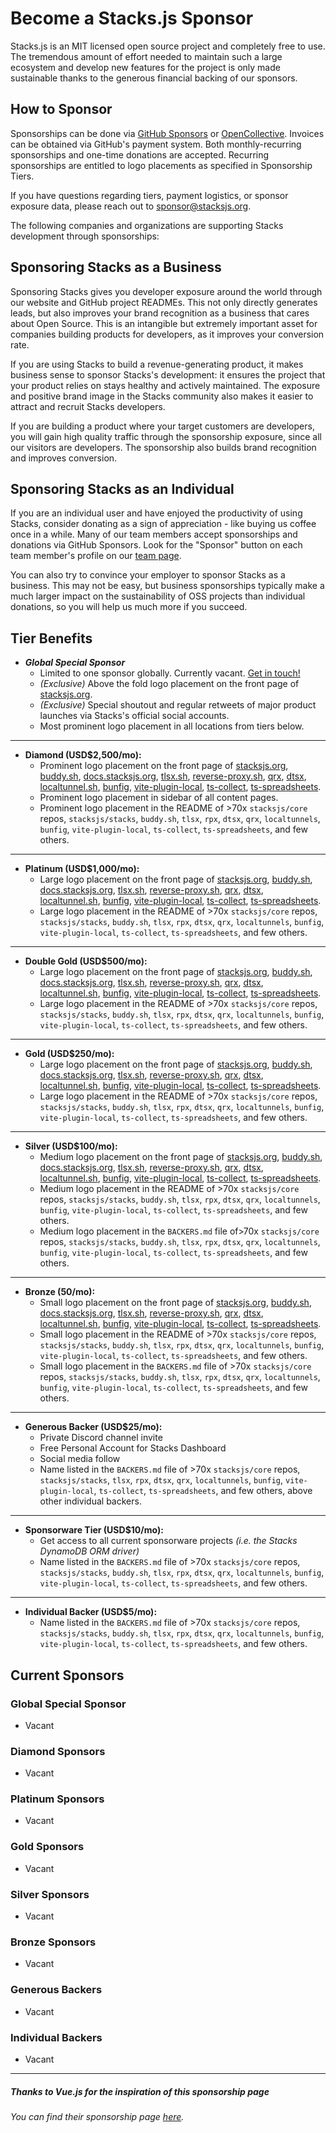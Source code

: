 # Become a Stacks.js Sponsor

Stacks.js is an MIT licensed open source project and completely free to use. The tremendous amount of effort needed to maintain such a large ecosystem and develop new features for the project is only made sustainable thanks to the generous financial backing of our sponsors.

## How to Sponsor

Sponsorships can be done via [GitHub Sponsors](https://github.com/sponsors/chrisbbreuer) or [OpenCollective](https://opencollective.com/stacksjs). Invoices can be obtained via GitHub's payment system. Both monthly-recurring sponsorships and one-time donations are accepted. Recurring sponsorships are entitled to logo placements as specified in Sponsorship Tiers.

If you have questions regarding tiers, payment logistics, or sponsor exposure data, please reach out to <sponsor@stacksjs.org>.

The following companies and organizations are supporting Stacks development through sponsorships:

## Sponsoring Stacks as a Business

Sponsoring Stacks gives you developer exposure around the world through our website and GitHub project READMEs. This not only directly generates leads, but also improves your brand recognition as a business that cares about Open Source. This is an intangible but extremely important asset for companies building products for developers, as it improves your conversion rate.

If you are using Stacks to build a revenue-generating product, it makes business sense to sponsor Stacks's development: it ensures the project that your product relies on stays healthy and actively maintained. The exposure and positive brand image in the Stacks community also makes it easier to attract and recruit Stacks developers.

If you are building a product where your target customers are developers, you will gain high quality traffic through the sponsorship exposure, since all our visitors are developers. The sponsorship also builds brand recognition and improves conversion.

## Sponsoring Stacks as an Individual

If you are an individual user and have enjoyed the productivity of using Stacks, consider donating as a sign of appreciation - like buying us coffee once in a while. Many of our team members accept sponsorships and donations via GitHub Sponsors. Look for the "Sponsor" button on each team member's profile on our [team page](https://stacksjs-docs.netlify.app/team).

You can also try to convince your employer to sponsor Stacks as a business. This may not be easy, but business sponsorships typically make a much larger impact on the sustainability of OSS projects than individual donations, so you will help us much more if you succeed.

## Tier Benefits

- ***Global Special Sponsor***
  - Limited to one sponsor globally. Currently vacant. [Get in touch!](mailto:sponsors@stacksjs.org)
  - *(Exclusive)* Above the fold logo placement on the front page of [stacksjs.org](https://stacksjs.org).
  - *(Exclusive)* Special shoutout and regular retweets of major product launches via Stacks's official social accounts.
  - Most prominent logo placement in all locations from tiers below.

___

- **Diamond (USD$2,500/mo):**
  - Prominent logo placement on the front page of [stacksjs.org](https://stacksjs.org), [buddy.sh](https://buddy.sh), [docs.stacksjs.org](https://docs.stacksjs.org), [tlsx.sh](https://tlsx.sh), [reverse-proxy.sh](https://reverse-proxy.sh), [qrx](https://ts-quick-reaction.netlify.app), [dtsx](https://github.com/stacksjs/dtsx), [localtunnel.sh](https://localtunnel.sh), [bunfig](https://bunfig.netlify.app/), [vite-plugin-local](https://vite-plugin-local.netlify.app/), [ts-collect](https://ts-collect.netlify.app/), [ts-spreadsheets](https://ts-spreadsheets.netlify.app/).
  - Prominent logo placement in sidebar of all content pages.
  - Prominent logo placement in the README of >70x `stacksjs/core` repos, `stacksjs/stacks`, `buddy.sh`, `tlsx`, `rpx`, `dtsx`, `qrx`, `localtunnels`, `bunfig`, `vite-plugin-local`, `ts-collect`, `ts-spreadsheets`, and few others.

___

- **Platinum (USD$1,000/mo):**
  - Large logo placement on the front page of [stacksjs.org](https://stacksjs.org), [buddy.sh](https://buddy.sh), [docs.stacksjs.org](https://docs.stacksjs.org), [tlsx.sh](https://tlsx.sh), [reverse-proxy.sh](https://reverse-proxy.sh), [qrx](https://ts-quick-reaction.netlify.app), [dtsx](https://github.com/stacksjs/dtsx), [localtunnel.sh](https://localtunnel.sh), [bunfig](https://bunfig.netlify.app/), [vite-plugin-local](https://vite-plugin-local.netlify.app/), [ts-collect](https://ts-collect.netlify.app/), [ts-spreadsheets](https://ts-spreadsheets.netlify.app/).
  - Large logo placement in the README of >70x `stacksjs/core` repos, `stacksjs/stacks`, `buddy.sh`, `tlsx`, `rpx`, `dtsx`, `qrx`, `localtunnels`, `bunfig`, `vite-plugin-local`, `ts-collect`, `ts-spreadsheets`, and few others.

___

- **Double Gold (USD$500/mo):**
  - Large logo placement on the front page of [stacksjs.org](https://stacksjs.org), [buddy.sh](https://buddy.sh), [docs.stacksjs.org](https://docs.stacksjs.org), [tlsx.sh](https://tlsx.sh), [reverse-proxy.sh](https://reverse-proxy.sh), [qrx](https://ts-quick-reaction.netlify.app), [dtsx](https://github.com/stacksjs/dtsx), [localtunnel.sh](https://localtunnel.sh), [bunfig](https://bunfig.netlify.app/), [vite-plugin-local](https://vite-plugin-local.netlify.app/), [ts-collect](https://ts-collect.netlify.app/), [ts-spreadsheets](https://ts-spreadsheets.netlify.app/).
  - Large logo placement in the README of >70x `stacksjs/core` repos, `stacksjs/stacks`, `buddy.sh`, `tlsx`, `rpx`, `dtsx`, `qrx`, `localtunnels`, `bunfig`, `vite-plugin-local`, `ts-collect`, `ts-spreadsheets`, and few others.

___

- **Gold (USD$250/mo):**
  - Large logo placement on the front page of [stacksjs.org](https://stacksjs.org), [buddy.sh](https://buddy.sh), [docs.stacksjs.org](https://docs.stacksjs.org), [tlsx.sh](https://tlsx.sh), [reverse-proxy.sh](https://reverse-proxy.sh), [qrx](https://ts-quick-reaction.netlify.app), [dtsx](https://github.com/stacksjs/dtsx), [localtunnel.sh](https://localtunnel.sh), [bunfig](https://bunfig.netlify.app/), [vite-plugin-local](https://vite-plugin-local.netlify.app/), [ts-collect](https://ts-collect.netlify.app/), [ts-spreadsheets](https://ts-spreadsheets.netlify.app/).
  - Large logo placement in the README of >70x `stacksjs/core` repos, `stacksjs/stacks`, `buddy.sh`, `tlsx`, `rpx`, `dtsx`, `qrx`, `localtunnels`, `bunfig`, `vite-plugin-local`, `ts-collect`, `ts-spreadsheets`, and few others.

___

- **Silver (USD$100/mo):**
  - Medium logo placement on the front page of [stacksjs.org](https://stacksjs.org), [buddy.sh](https://buddy.sh), [docs.stacksjs.org](https://docs.stacksjs.org), [tlsx.sh](https://tlsx.sh), [reverse-proxy.sh](https://reverse-proxy.sh), [qrx](https://ts-quick-reaction.netlify.app), [dtsx](https://github.com/stacksjs/dtsx), [localtunnel.sh](https://localtunnel.sh), [bunfig](https://bunfig.netlify.app/), [vite-plugin-local](https://vite-plugin-local.netlify.app/), [ts-collect](https://ts-collect.netlify.app/), [ts-spreadsheets](https://ts-spreadsheets.netlify.app/).
  - Medium logo placement in the README of >70x `stacksjs/core` repos, `stacksjs/stacks`, `buddy.sh`, `tlsx`, `rpx`, `dtsx`, `qrx`, `localtunnels`, `bunfig`, `vite-plugin-local`, `ts-collect`, `ts-spreadsheets`, and few others.
  - Medium logo placement in the `BACKERS.md` file of>70x `stacksjs/core` repos, `stacksjs/stacks`, `buddy.sh`, `tlsx`, `rpx`, `dtsx`, `qrx`, `localtunnels`, `bunfig`, `vite-plugin-local`, `ts-collect`, `ts-spreadsheets`, and few others.

___

- **Bronze (50/mo):**
  - Small logo placement on the front page of [stacksjs.org](https://stacksjs.org), [buddy.sh](https://buddy.sh), [docs.stacksjs.org](https://docs.stacksjs.org), [tlsx.sh](https://tlsx.sh), [reverse-proxy.sh](https://reverse-proxy.sh), [qrx](https://ts-quick-reaction.netlify.app), [dtsx](https://github.com/stacksjs/dtsx), [localtunnel.sh](https://localtunnel.sh), [bunfig](https://bunfig.netlify.app/), [vite-plugin-local](https://vite-plugin-local.netlify.app/), [ts-collect](https://ts-collect.netlify.app/), [ts-spreadsheets](https://ts-spreadsheets.netlify.app/).
  - Small logo placement in the README of >70x `stacksjs/core` repos, `stacksjs/stacks`, `buddy.sh`, `tlsx`, `rpx`, `dtsx`, `qrx`, `localtunnels`, `bunfig`, `vite-plugin-local`, `ts-collect`, `ts-spreadsheets`, and few others.
  - Small logo placement in the `BACKERS.md` file of >70x `stacksjs/core` repos, `stacksjs/stacks`, `buddy.sh`, `tlsx`, `rpx`, `dtsx`, `qrx`, `localtunnels`, `bunfig`, `vite-plugin-local`, `ts-collect`, `ts-spreadsheets`, and few others.

___

- **Generous Backer (USD$25/mo):**
  - Private Discord channel invite
  - Free Personal Account for Stacks Dashboard
  - Social media follow
  - Name listed in the `BACKERS.md` file of >70x `stacksjs/core` repos, `stacksjs/stacks`, `tlsx`, `rpx`, `dtsx`, `qrx`, `localtunnels`, `bunfig`, `vite-plugin-local`, `ts-collect`, `ts-spreadsheets`, and few others, above other individual backers.

___

- **Sponsorware Tier (USD$10/mo):**
  - Get access to all current sponsorware projects *(i.e. the Stacks DynamoDB ORM driver)*
  - Name listed in the `BACKERS.md` file of >70x `stacksjs/core` repos, `stacksjs/stacks`, `buddy.sh`, `tlsx`, `rpx`, `dtsx`, `qrx`, `localtunnels`, `bunfig`, `vite-plugin-local`, `ts-collect`, `ts-spreadsheets`, and few others.

___

- **Individual Backer (USD$5/mo):**
  - Name listed in the `BACKERS.md` file of >70x `stacksjs/core` repos, `stacksjs/stacks`, `buddy.sh`, `tlsx`, `rpx`, `dtsx`, `qrx`, `localtunnels`, `bunfig`, `vite-plugin-local`, `ts-collect`, `ts-spreadsheets`, and few others.

## Current Sponsors

### Global Special Sponsor

- Vacant

### Diamond Sponsors

- Vacant

### Platinum Sponsors

- Vacant

### Gold Sponsors

- Vacant

### Silver Sponsors

- Vacant

### Bronze Sponsors

- Vacant

### Generous Backers

- Vacant

### Individual Backers

- Vacant

___

##### Thanks to Vue.js for the inspiration of this sponsorship page

*You can find their sponsorship page [here](https://vuejs.org/sponsor/).*
